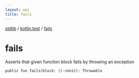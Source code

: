 ```yaml
---
layout: api
title: fails
---
```

[stdlib](../index.md) / [kotlin.test](index.md) / [fails](fails.md)

# fails
Asserts that given function block fails by throwing an exception
```
public fun fails(block: ()->Unit): Throwable
```
